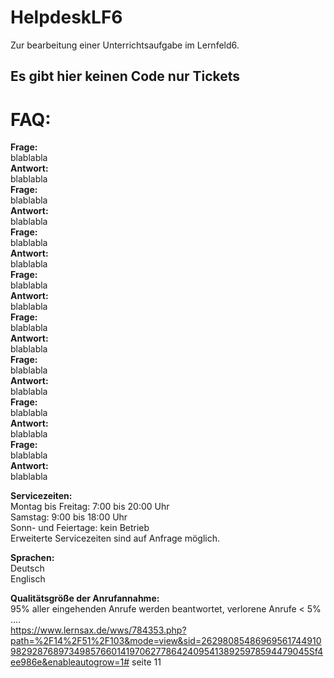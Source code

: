 # HelpdeskLF6
Zur bearbeitung einer Unterrichtsaufgabe im Lernfeld6.

## Es gibt hier keinen Code nur Tickets

# FAQ:
__Frage:__<br>
blablabla<br>
__Antwort:__<br>
blablabla<br>
__Frage:__<br>
blablabla<br>
__Antwort:__<br>
blablabla<br>
__Frage:__<br>
blablabla<br>
__Antwort:__<br>
blablabla<br>
__Frage:__<br>
blablabla<br>
__Antwort:__<br>
blablabla<br>
__Frage:__<br>
blablabla<br>
__Antwort:__<br>
blablabla<br>
__Frage:__<br>
blablabla<br>
__Antwort:__<br>
blablabla<br>
__Frage:__<br>
blablabla<br>
__Antwort:__<br>
blablabla<br>
__Frage:__<br>
blablabla<br>
__Antwort:__<br>
blablabla<br>


__Servicezeiten:__<br>
Montag bis Freitag: 7:00 bis 20:00 Uhr<br>
Samstag: 9:00 bis 18:00 Uhr<br>
Sonn- und Feiertage: kein Betrieb<br>
Erweiterte Servicezeiten sind auf Anfrage möglich.<br>

__Sprachen:__<br>
Deutsch<br>
Englisch<br>

__Qualitätsgröße der Anrufannahme:__<br>
95% aller eingehenden Anrufe werden beantwortet, verlorene Anrufe < 5%<br>
....<br> https://www.lernsax.de/wws/784353.php?path=%2F14%2F51%2F103&mode=view&sid=26298085486969561744910982928768973498576601419706277864240954138925978594479045Sf4ee986e&enableautogrow=1# seite 11
